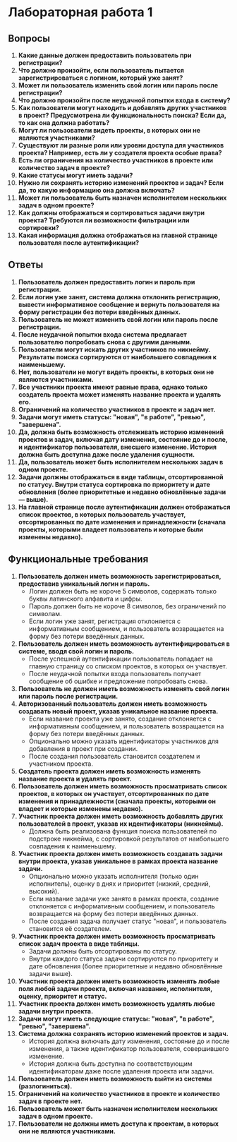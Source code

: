 # Лабораторная работа 1

## Вопросы

1. **Какие данные должен предоставить пользователь при регистрации?**
2. **Что должно произойти, если пользователь пытается зарегистрироваться с логином, который уже занят?**
3. **Может ли пользователь изменить свой логин или пароль после регистрации?**
4. **Что должно произойти после неудачной попытки входа в систему?**
5. **Как пользователи могут находить и добавлять других участников в проект? Предусмотрена ли функциональность поиска? Если да, то как она должна работать?**
6. **Могут ли пользователи видеть проекты, в которых они не являются участниками?**
7. **Существуют ли разные роли или уровни доступа для участников проекта? Например, есть ли у создателя проекта особые права?**
8. **Есть ли ограничения на количество участников в проекте или количество задач в проекте?**
9. **Какие статусы могут иметь задачи?**
10. **Нужно ли сохранять историю изменений проектов и задач? Если да, то какую информацию она должна включать?**
11. **Может ли пользователь быть назначен исполнителем нескольких задач в одном проекте?**
12. **Как должны отображаться и сортироваться задачи внутри проекта? Требуются ли возможности фильтрации или сортировки?**
13. **Какая информация должна отображаться на главной странице пользователя после аутентификации?**

## Ответы

1. **Пользователь должен предоставить логин и пароль при регистрации.**
2. **Если логин уже занят, система должна отклонить регистрацию, вывести информативное сообщение и вернуть пользователя на форму регистрации без потери введённых данных.**
3. **Пользователь не может изменить свой логин или пароль после регистрации.**
4. **После неудачной попытки входа система предлагает пользователю попробовать снова с другими данными.**
5. **Пользователи могут искать других участников по никнейму. Результаты поиска сортируются от наибольшего совпадения к наименьшему.**
6. **Нет, пользователи не могут видеть проекты, в которых они не являются участниками.**
7. **Все участники проекта имеют равные права, однако только создатель проекта может изменять название проекта и удалять его.**
8. **Ограничений на количество участников в проекте и задач нет.**
9. **Задачи могут иметь статусы: "новая", "в работе", "ревью", "завершена".**
10. **Да, должна быть возможность отслеживать историю изменений проектов и задач, включая дату изменения, состояние до и после, и идентификатор пользователя, внесшего изменение. История должна быть доступна даже после удаления сущности.**
11. **Да, пользователь может быть исполнителем нескольких задач в одном проекте.**
12. **Задачи должны отображаться в виде таблицы, отсортированной по статусу. Внутри статуса сортировка по приоритету и дате обновления (более приоритетные и недавно обновлённые задачи — выше).**
13. **На главной странице после аутентификации должен отображаться список проектов, в которых пользователь участвует, отсортированных по дате изменения и принадлежности (сначала проекты, которыми владеет пользователь и которые были изменены недавно).**

## Функциональные требования

1. **Пользователь должен иметь возможность зарегистрироваться, предоставив уникальный логин и пароль.**
   - Логин должен быть не короче 5 символов, содержать только буквы латинского алфавита и цифры.
   - Пароль должен быть не короче 8 символов, без ограничений по символам.
   - Если логин уже занят, регистрация отклоняется с информативным сообщением, и пользователь возвращается на форму без потери введённых данных.
2. **Пользователь должен иметь возможность аутентифицироваться в системе, вводя свой логин и пароль.**
   - После успешной аутентификации пользователь попадает на главную страницу со списком проектов, в которых он участвует.
   - После неудачной попытки входа пользователь получает сообщение об ошибке и предложение попробовать снова.
3. **Пользователь не должен иметь возможность изменять свой логин или пароль после регистрации.**
4. **Авторизованный пользователь должен иметь возможность создавать новый проект, указав уникальное название проекта.**
   - Если название проекта уже занято, создание отклоняется с информативным сообщением, и пользователь возвращается на форму без потери введённых данных.
   - Опционально можно указать идентификаторы участников для добавления в проект при создании.
   - После создания пользователь становится создателем и участником проекта.
5. **Создатель проекта должен иметь возможность изменять название проекта и удалять проект.**
6. **Пользователь должен иметь возможность просматривать список проектов, в которых он участвует, отсортированных по дате изменения и принадлежности (сначала проекты, которыми он владеет и которые изменены недавно).**
7. **Участник проекта должен иметь возможность добавлять других пользователей в проект, указав их идентификаторы (никнеймы).**
   - Должна быть реализована функция поиска пользователей по подстроке никнейма, с сортировкой результатов от наибольшего совпадения к наименьшему.
8. **Участник проекта должен иметь возможность создавать задачи внутри проекта, указав уникальное в рамках проекта название задачи.**
   - Опционально можно указать исполнителя (только один исполнитель), оценку в днях и приоритет (низкий, средний, высокий).
   - Если название задачи уже занято в рамках проекта, создание отклоняется с информативным сообщением, и пользователь возвращается на форму без потери введённых данных.
   - После создания задача получает статус "новая", и пользователь становится её создателем.
9. **Участник проекта должен иметь возможность просматривать список задач проекта в виде таблицы.**
   - Задачи должны быть отсортированы по статусу.
   - Внутри каждого статуса задачи сортируются по приоритету и дате обновления (более приоритетные и недавно обновлённые задачи выше).
10. **Участник проекта должен иметь возможность изменять любые поля любой задачи проекта, включая название, исполнителя, оценку, приоритет и статус.**
11. **Участник проекта должен иметь возможность удалять любые задачи внутри проекта.**
12. **Задачи могут иметь следующие статусы: "новая", "в работе", "ревью", "завершена".**
13. **Система должна сохранять историю изменений проектов и задач.**
    - История должна включать дату изменения, состояние до и после изменения, а также идентификатор пользователя, совершившего изменение.
    - История должна быть доступна по соответствующим идентификаторам даже после удаления проекта или задачи.
14. **Пользователь должен иметь возможность выйти из системы (разлогиниться).**
15. **Ограничений на количество участников в проекте и количество задач в проекте нет.**
16. **Пользователь может быть назначен исполнителем нескольких задач в одном проекте.**
17. **Пользователи не должны иметь доступа к проектам, в которых они не являются участниками.**

